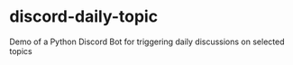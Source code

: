 # discord-daily-topic
Demo of a Python Discord Bot for triggering daily discussions on selected topics
